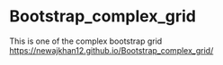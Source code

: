 # Bootstrap_complex_grid
This is one of the complex bootstrap grid
https://newajkhan12.github.io/Bootstrap_complex_grid/
